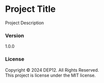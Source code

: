 # Project Title
Project Description

### Version
1.0.0

### License
Copyright &copy; 2024 DEP12. All Rights Reserved.<br>
This project is license under the MIT license.
